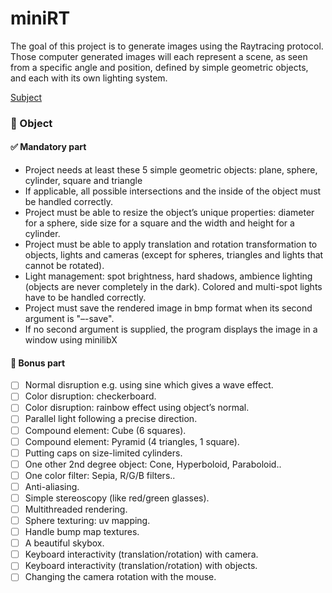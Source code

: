 # miniRT
The goal of this project is to generate images using the Raytracing protocol. Those computer generated images will each represent a scene, as seen from a specific angle and position, defined by simple geometric objects, and each with its own lighting system.

[Subject](https://cdn.intra.42.fr/pdf/pdf/10458/en.subject.pdf)

### 🎯 Object
#### ✅ Mandatory part
- Project needs at least these 5 simple geometric objects: plane, sphere, cylinder, square and triangle
- If applicable, all possible intersections and the inside of the object must be handled correctly.
- Project must be able to resize the object’s unique properties: diameter for a sphere, side size for a square and the width and height for a cylinder.
- Project must be able to apply translation and rotation transformation to objects, lights and cameras (except for spheres, triangles and lights that cannot be rotated).
- Light management: spot brightness, hard shadows, ambience lighting (objects are never completely in the dark). Colored and multi-spot lights have to be handled correctly.
- Project must save the rendered image in bmp format when its second argument is "–-save".
- If no second argument is supplied, the program displays the image in a window using minilibX

#### 🎉 Bonus part
- [ ] Normal disruption e.g. using sine which gives a wave effect.
- [ ] Color disruption: checkerboard.
- [ ] Color disruption: rainbow effect using object’s normal.
- [ ] Parallel light following a precise direction.
- [ ] Compound element: Cube (6 squares).
- [ ] Compound element: Pyramid (4 triangles, 1 square).
- [ ] Putting caps on size-limited cylinders.
- [ ] One other 2nd degree object: Cone, Hyperboloid, Paraboloid..
- [ ] One color filter: Sepia, R/G/B filters..
- [ ] Anti-aliasing.
- [ ] Simple stereoscopy (like red/green glasses).
- [ ] Multithreaded rendering.
- [ ] Sphere texturing: uv mapping.
- [ ] Handle bump map textures.
- [ ] A beautiful skybox.
- [ ] Keyboard interactivity (translation/rotation) with camera.
- [ ] Keyboard interactivity (translation/rotation) with objects.
- [ ] Changing the camera rotation with the mouse.